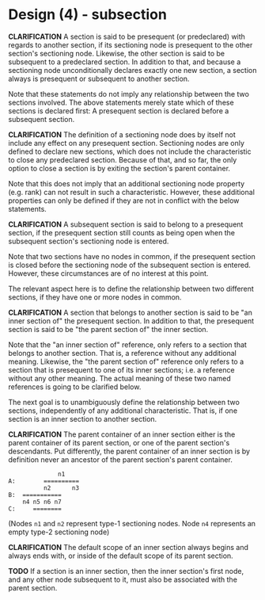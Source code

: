 
<!-- ======================================================================= -->
# Design (4) - subsection

**CLARIFICATION**
A section is said to be presequent (or predeclared) with regards to another
section, if its sectioning node is presequent to the other section's sectioning
node. Likewise, the other section is said to be subsequent to a predeclared
section. In addition to that, and because a sectioning node unconditionally
declares exactly one new section, a section always is presequent or subsequent
to another section.

Note that these statements do not imply any relationship between the two
sections involved. The above statements merely state which of these sections
is declared first: A presequent section is declared before a subsequent section.

**CLARIFICATION**
The definition of a sectioning node does by itself not include any effect
on any presequent section. Sectioning nodes are only defined to declare new
sections, which does not include the characteristic to close any predeclared
section. Because of that, and so far, the only option to close a section is
by exiting the section's parent container.

Note that this does not imply that an additional sectioning node property
(e.g. rank) can not result in such a characteristic. However, these additional
properties can only be defined if they are not in conflict with the below
statements.

**CLARIFICATION**
A subsequent section is said to belong to a presequent section, if the
presequent section still counts as being open when the subsequent section's
sectioning node is entered.

Note that two sections have no nodes in common, if the presequent section
is closed before the sectioning node of the subsequent section is entered.
However, these circumstances are of no interest at this point.

The relevant aspect here is to define the relationship between
two different sections, if they have one or more nodes in common.

**CLARIFICATION**
A section that belongs to another section is said to be "an inner section of"
the presequent section. In addition to that, the presequent section is said
to be "the parent section of" the inner section.

Note that the "an inner section of" reference, only refers to a section that
belongs to another section. That is, a reference without any additional meaning.
Likewise, the "the parent section of" reference only refers to a section that
is presequent to one of its inner sections; i.e. a reference without any other
meaning. The actual meaning of these two named references is going to be
clarified below.

The next goal is to unambiguously define the relationship between two sections,
independently of any additional characteristic. That is, if one section is an
inner section to another section.

**CLARIFICATION**
The parent container of an inner section either is the parent container of its
parent section, or one of the parent section's descendants. Put differently,
the parent container of an inner section is by definition never an ancestor of
the parent section's parent container.

```
              n1
A:        ==========
          n2      n3
B:  ===========
    n4 n5 n6 n7
C:     ========
```

(Nodes `n1` and `n2` represent type-1 sectioning nodes.
Node `n4` represents an empty type-2 sectioning node)

**CLARIFICATION**
The default scope of an inner section always begins and always ends with,
or inside of the default scope of its parent section.

**TODO**
If a section is an inner section, then the inner section's first node, and any
other node subsequent to it, must also be associated with the parent section.
